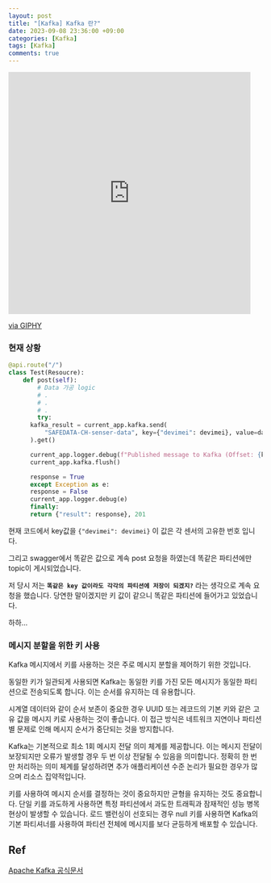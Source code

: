 ```yaml
---
layout: post
title: "[Kafka] Kafka 란?"
date: 2023-09-08 23:36:00 +09:00
categories: [Kafka]
tags: [Kafka]
comments: true
---
```


<iframe src="https://giphy.com/embed/26ufdipQqU2lhNA4g" width="480" height="480" frameBorder="0" class="giphy-embed" allowFullScreen></iframe><p><a href="https://giphy.com/gifs/producthunt-mind-blown-blow-your-26ufdipQqU2lhNA4g">via GIPHY</a></p>

### 현재 상황

```python
@api.route("/")
class Test(Resoucre):
	def post(self):
		# Data 가공 logic
		# .
		# .
		# .
		try:
      kafka_result = current_app.kafka.send(
          "SAFEDATA-CH-senser-data", key={"devimei": devimei}, value=data
      ).get()

      current_app.logger.debug(f"Published message to Kafka (Offset: {kafka_result.offset}, Partition: {kafka_result.partition})")
      current_app.kafka.flush()

      response = True
	  except Exception as e:
      response = False
      current_app.logger.debug(e)
	  finally:
      return {"result": response}, 201
```

현재 코드에서 key값을 `{"devimei": devimei}` 이 값은 각 센서의 고유한 번호 입니다.

그리고 swagger에서 똑같은 값으로 계속 post 요청을 하였는데 똑같은 파티션에만 topic이 게시되었습니다.

저 당시 저는 **`똑같은 key 값이라도 각각의 파티션에 저장이 되겠지?`** 라는 생각으로 계속 요청을 했습니다. 당연한 말이겠지만 키 값이 같으니 똑같은 파티션에 들어가고 있었습니다.

하하...

### **메시지 분할을 위한 키 사용**

Kafka 메시지에서 키를 사용하는 것은 주로 메시지 분할을 제어하기 위한 것입니다. 

동일한 키가 일관되게 사용되면 Kafka는 동일한 키를 가진 모든 메시지가 동일한 파티션으로 전송되도록 합니다. 이는 순서를 유지하는 데 유용합니다.

시계열 데이터와 같이 순서 보존이 중요한 경우 UUID 또는 레코드의 기본 키와 같은 고유 값을 메시지 키로 사용하는 것이 좋습니다. 이 접근 방식은 네트워크 지연이나 파티션별 문제로 인해 메시지 순서가 중단되는 것을 방지합니다.

Kafka는 기본적으로 최소 1회 메시지 전달 의미 체계를 제공합니다. 이는 메시지 전달이 보장되지만 오류가 발생할 경우 두 번 이상 전달될 수 있음을 의미합니다. 정확히 한 번만 처리하는 의미 체계를 달성하려면 추가 애플리케이션 수준 논리가 필요한 경우가 많으며 리소스 집약적입니다.

키를 사용하여 메시지 순서를 결정하는 것이 중요하지만 균형을 유지하는 것도 중요합니다. 단일 키를 과도하게 사용하면 특정 파티션에서 과도한 트래픽과 잠재적인 성능 병목 현상이 발생할 수 있습니다. 로드 밸런싱이 선호되는 경우 null 키를 사용하면 Kafka의 기본 파티셔너를 사용하여 파티션 전체에 메시지를 보다 균등하게 배포할 수 있습니다.

## Ref

[Apache Kafka 공식문서](https://kafka.apache.org/protocol#protocol_network)
